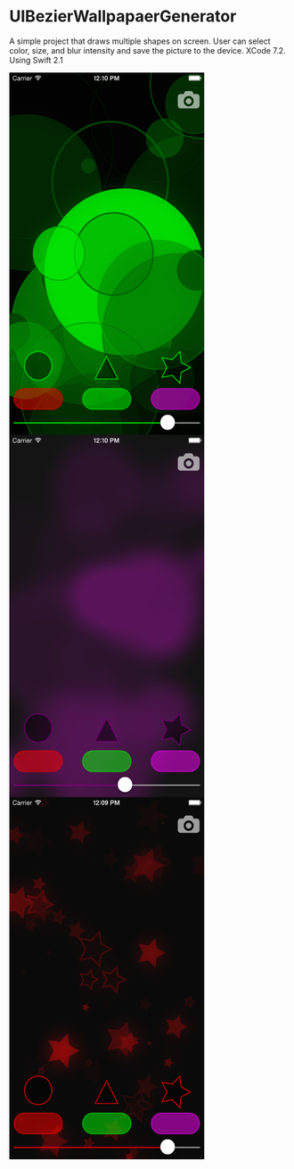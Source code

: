 # UIBezierWallpapaerGenerator
A simple project that draws multiple shapes on screen. User can select color, size, and blur intensity and save the picture to the device.
XCode 7.2. Using Swift 2.1

<img src="./No Blur Circles.png" alt="alt text" width="350" height="650" align="center"><img src="./Full Blur Circles.png" alt="alt text" width="350" height="650" align="center"><img src="./Mid Blur Stars.png" alt="alt text" width="350" height="650" align="center">
